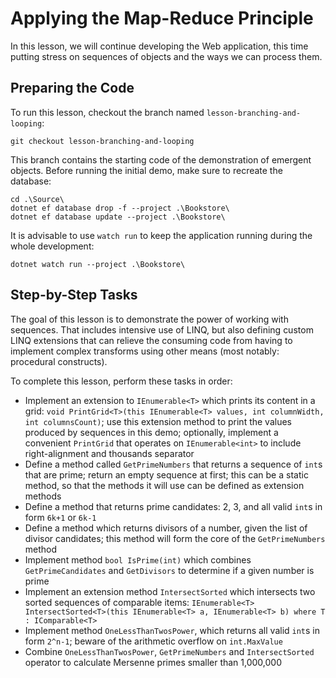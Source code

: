 # Applying the Map-Reduce Principle

In this lesson, we will continue developing the Web application, this time putting stress on sequences of objects and the ways we can process them.

## Preparing the Code

To run this lesson, checkout the branch named `lesson-branching-and-looping`:

```
git checkout lesson-branching-and-looping
```

This branch contains the starting code of the demonstration of emergent objects. Before running the initial demo, make sure to recreate the database:

```
cd .\Source\
dotnet ef database drop -f --project .\Bookstore\
dotnet ef database update --project .\Bookstore\
```

It is advisable to use `watch run` to keep the application running during the whole development:

```
dotnet watch run --project .\Bookstore\
```

## Step-by-Step Tasks

The goal of this lesson is to demonstrate the power of working with sequences. That includes intensive use of LINQ, but also defining custom LINQ extensions that can relieve the consuming code from having to implement complex transforms using other means (most notably: procedural constructs).

To complete this lesson, perform these tasks in order:

  - Implement an extension to `IEnumerable<T>` which prints its content in a grid: `void PrintGrid<T>(this IEnumerable<T> values, int columnWidth, int columnsCount)`; use this extension method to print the values produced by sequences in this demo; optionally, implement a convenient `PrintGrid` that operates on `IEnumerable<int>` to include right-alignment and thousands separator
  - Define a method called `GetPrimeNumbers` that returns a sequence of `int`s that are prime; return an empty sequence at first; this can be a static method, so that the methods it will use can be defined as extension methods
  - Define a method that returns prime candidates: 2, 3, and all valid `int`s in form `6k+1` or `6k-1`
  - Define a method which returns divisors of a number, given the list of divisor candidates; this method will form the core of the `GetPrimeNumbers` method
  - Implement method `bool IsPrime(int)` which combines `GetPrimeCandidates` and `GetDivisors` to determine if a given number is prime
  - Implement an extension method `IntersectSorted` which intersects two sorted sequences of comparable items: `IEnumerable<T> IntersectSorted<T>(this IEnumerable<T> a, IEnumerable<T> b) where T : IComparable<T>`
  - Implement method `OneLessThanTwosPower`, which returns all valid `int`s in form `2^n-1`; beware of the arithmetic overflow on `int.MaxValue`
  - Combine `OneLessThanTwosPower`, `GetPrimeNumbers` and `IntersectSorted` operator to calculate Mersenne primes smaller than 1,000,000